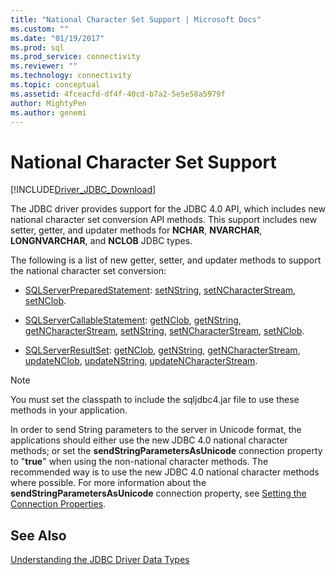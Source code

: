 ```yaml
---
title: "National Character Set Support | Microsoft Docs"
ms.custom: ""
ms.date: "01/19/2017"
ms.prod: sql
ms.prod_service: connectivity
ms.reviewer: ""
ms.technology: connectivity
ms.topic: conceptual
ms.assetid: 4fceacfd-df4f-40cd-b7a2-5e5e58a5979f
author: MightyPen
ms.author: genemi
---
```

# National Character Set Support
[!INCLUDE[Driver_JDBC_Download](../../includes/driver_jdbc_download.md)]

  The JDBC driver provides support for the JDBC 4.0 API, which includes new national character set conversion API methods. This support includes new setter, getter, and updater methods for **NCHAR**, **NVARCHAR**, **LONGNVARCHAR**, and **NCLOB** JDBC types.  
  
 The following is a list of new getter, setter, and updater methods to support the national character set conversion:  
  
-   [SQLServerPreparedStatement](../../connect/jdbc/reference/sqlserverpreparedstatement-class.md): [setNString](../../connect/jdbc/reference/setnstring-method-int-java-lang-string.md), [setNCharacterStream](../../connect/jdbc/reference/setncharacterstream-method-sqlserverpreparedstatement.md), [setNClob](../../connect/jdbc/reference/setnclob-method-sqlserverpreparedstatement.md).  
  
-   [SQLServerCallableStatement](../../connect/jdbc/reference/sqlservercallablestatement-class.md): [getNClob](../../connect/jdbc/reference/getnclob-method-sqlservercallablestatement.md), [getNString](../../connect/jdbc/reference/getnstring-method-sqlservercallablestatement.md), [getNCharacterStream](../../connect/jdbc/reference/getncharacterstream-method-sqlservercallablestatement.md), [setNString](../../connect/jdbc/reference/setnstring-method-sqlservercallablestatement.md), [setNCharacterStream](../../connect/jdbc/reference/setncharacterstream-method-sqlservercallablestatement.md), [setNClob](../../connect/jdbc/reference/setnclob-method-sqlservercallablestatement.md).  
  
-   [SQLServerResultSet](../../connect/jdbc/reference/sqlserverresultset-class.md): [getNClob](../../connect/jdbc/reference/getnclob-method-sqlserverresultset.md), [getNString](../../connect/jdbc/reference/getnstring-method-sqlserverresultset.md), [getNCharacterStream](../../connect/jdbc/reference/getncharacterstream-method-sqlserverresultset.md), [updateNClob](../../connect/jdbc/reference/updatenclob-method-sqlserverresultset.md), [updateNString](../../connect/jdbc/reference/updatenstring-method-sqlserverresultset.md), [updateNCharacterStream](../../connect/jdbc/reference/updatencharacterstream-method-sqlserverresultset.md).  
  
> [!NOTE]  
>  You must set the classpath to include the sqljdbc4.jar file to use these methods in your application.  
  
 In order to send String parameters to the server in Unicode format, the applications should either use the new JDBC 4.0 national character methods; or set the **sendStringParametersAsUnicode** connection property to "**true**" when using the non-national character methods. The recommended way is to use the new JDBC 4.0 national character methods where possible. For more information about the **sendStringParametersAsUnicode** connection property, see [Setting the Connection Properties](../../connect/jdbc/setting-the-connection-properties.md).  
  
## See Also  
 [Understanding the JDBC Driver Data Types](../../connect/jdbc/understanding-the-jdbc-driver-data-types.md)  
  
  
